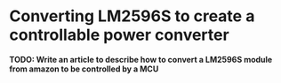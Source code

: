 # Converting LM2596S to create a controllable power converter

**TODO: Write an article to describe how to convert a LM2596S module from amazon to be controlled by a MCU**

